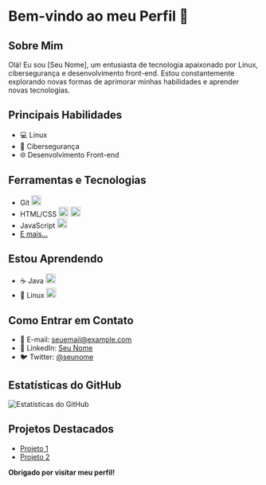 # Bem-vindo ao meu Perfil 👋

## Sobre Mim
Olá! Eu sou [Seu Nome], um entusiasta de tecnologia apaixonado por Linux, cibersegurança e desenvolvimento front-end. Estou constantemente explorando novas formas de aprimorar minhas habilidades e aprender novas tecnologias.

## Principais Habilidades
- 💻 Linux
- 🔐 Cibersegurança
- 🌐 Desenvolvimento Front-end

## Ferramentas e Tecnologias
- Git <img loading="lazy" src="https://cdn.jsdelivr.net/gh/devicons/devicon/icons/git/git-original.svg" width="20" height="20"/>
- HTML/CSS <img loading="lazy" src="https://cdn.jsdelivr.net/gh/devicons/devicon/icons/html5/html5-original.svg" width="20" height="20"/> <img loading="lazy" src="https://cdn.jsdelivr.net/gh/devicons/devicon/icons/css3/css3-original.svg" width="20" height="20"/>
- JavaScript <img loading="lazy" src="https://cdn.jsdelivr.net/gh/devicons/devicon/icons/javascript/javascript-original.svg" width="20" height="20"/>
- [E mais...](https://github.com/seuusuario)

## Estou Aprendendo
- ☕ Java <img loading="lazy" src="https://cdn.jsdelivr.net/gh/devicons/devicon/icons/java/java-original.svg" width="20" height="20"/>
- 🐧 Linux <img loading="lazy" src="https://cdn.jsdelivr.net/gh/devicons/devicon/icons/linux/linux-original.svg" width="20" height="20"/>

## Como Entrar em Contato
- 📧 E-mail: [seuemail@example.com](mailto:seuemail@example.com)
- 💼 LinkedIn: [Seu Nome](https://www.linkedin.com/in/seunome/)
- 🐦 Twitter: [@seunome](https://twitter.com/seunome)

## Estatísticas do GitHub
![Estatísticas do GitHub](https://github-readme-stats.vercel.app/api?username=seuusuario&show_icons=true&count_private=true&theme=dark)

## Projetos Destacados
- [Projeto 1](https://github.com/seuusuario/projeto1)
- [Projeto 2](https://github.com/seuusuario/projeto2)

**Obrigado por visitar meu perfil!**
